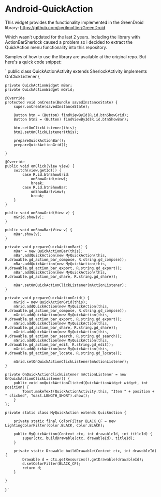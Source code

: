 Android-QuickAction
===================
This widget provides the functionality implemented in the GreenDroid library:
https://github.com/cyrilmottier/GreenDroid

Which wasn't updated for the last 2 years. Including the library with ActionBarSherlock caused a problem so i decided to extract the QuickAction menu functionality into this repository.

Samples of how to use the library are available at the original repo. But here's a quick code snippet:

`
public class QuickActionActivity extends SherlockActivity implements OnClickListener {

    private QuickActionWidget mBar;
    private QuickActionWidget mGrid;

    @Override
    protected void onCreate(Bundle savedInstanceState) {
        super.onCreate(savedInstanceState);

        Button btn = (Button) findViewById(R.id.btnShowGrid);
        Button btn2 = (Button) findViewById(R.id.btnShowBar);

    	btn.setOnClickListener(this);
    	btn2.setOnClickListener(this);

        prepareQuickActionBar();
        prepareQuickActionGrid();

    }

    @Override
    public void onClick(View view) {
    	switch(view.getId()) {
    		case R.id.btnShowGrid:
    			onShowGrid(view);
    			break;
    		case R.id.btnShowBar:
    			onShowBar(view);
    			break;
    	}
    }

    public void onShowGrid(View v) {
        mGrid.show(v);
    }

    public void onShowBar(View v) {
        mBar.show(v);
    }

    private void prepareQuickActionBar() {
        mBar = new QuickActionBar(this);
        mBar.addQuickAction(new MyQuickAction(this, R.drawable.gd_action_bar_compose, R.string.gd_compose));
        mBar.addQuickAction(new MyQuickAction(this, R.drawable.gd_action_bar_export, R.string.gd_export));
        mBar.addQuickAction(new MyQuickAction(this, R.drawable.gd_action_bar_share, R.string.gd_share));

        mBar.setOnQuickActionClickListener(mActionListener);
    }

    private void prepareQuickActionGrid() {
        mGrid = new QuickActionGrid(this);
        mGrid.addQuickAction(new MyQuickAction(this, R.drawable.gd_action_bar_compose, R.string.gd_compose));
        mGrid.addQuickAction(new MyQuickAction(this, R.drawable.gd_action_bar_export, R.string.gd_export));
        mGrid.addQuickAction(new MyQuickAction(this, R.drawable.gd_action_bar_share, R.string.gd_share));
        mGrid.addQuickAction(new MyQuickAction(this, R.drawable.gd_action_bar_search, R.string.gd_search));
        mGrid.addQuickAction(new MyQuickAction(this, R.drawable.gd_action_bar_edit, R.string.gd_edit));
        mGrid.addQuickAction(new MyQuickAction(this, R.drawable.gd_action_bar_locate, R.string.gd_locate));

        mGrid.setOnQuickActionClickListener(mActionListener);
    }

    private OnQuickActionClickListener mActionListener = new OnQuickActionClickListener() {
        public void onQuickActionClicked(QuickActionWidget widget, int position) {
            Toast.makeText(QuickActionActivity.this, "Item " + position + " clicked", Toast.LENGTH_SHORT).show();
        }
    };
    
    private static class MyQuickAction extends QuickAction {
        
        private static final ColorFilter BLACK_CF = new LightingColorFilter(Color.BLACK, Color.BLACK);

        public MyQuickAction(Context ctx, int drawableId, int titleId) {
            super(ctx, buildDrawable(ctx, drawableId), titleId);
        }
        
        private static Drawable buildDrawable(Context ctx, int drawableId) {
            Drawable d = ctx.getResources().getDrawable(drawableId);
            d.setColorFilter(BLACK_CF);
            return d;
        }
        
    }
}
`